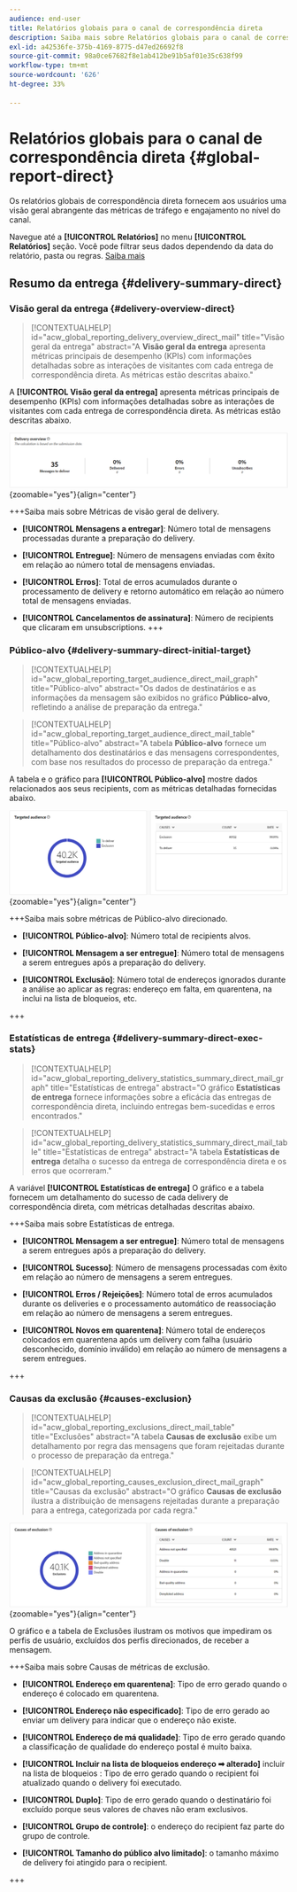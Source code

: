 ```yaml
---
audience: end-user
title: Relatórios globais para o canal de correspondência direta
description: Saiba mais sobre Relatórios globais para o canal de correspondência direta
exl-id: a42536fe-375b-4169-8775-d47ed26692f8
source-git-commit: 98a0ce67682f8e1ab412be91b5af01e35c638f99
workflow-type: tm+mt
source-wordcount: '626'
ht-degree: 33%

---
```


# Relatórios globais para o canal de correspondência direta {#global-report-direct}

Os relatórios globais de correspondência direta fornecem aos usuários uma visão geral abrangente das métricas de tráfego e engajamento no nível do canal.

Navegue até a **[!UICONTROL Relatórios]** no menu **[!UICONTROL Relatórios]** seção. Você pode filtrar seus dados dependendo da data do relatório, pasta ou regras. [Saiba mais](global-reports.md)

## Resumo da entrega {#delivery-summary-direct}

### Visão geral da entrega {#delivery-overview-direct}

>[!CONTEXTUALHELP]
>id="acw_global_reporting_delivery_overview_direct_mail"
>title="Visão geral da entrega"
>abstract="A **Visão geral da entrega** apresenta métricas principais de desempenho (KPIs) com informações detalhadas sobre as interações de visitantes com cada entrega de correspondência direta. As métricas estão descritas abaixo."

A **[!UICONTROL Visão geral da entrega]** apresenta métricas principais de desempenho (KPIs) com informações detalhadas sobre as interações de visitantes com cada entrega de correspondência direta. As métricas estão descritas abaixo.

![](assets/global_report_direct_mail_delivery_overview.png){zoomable=&quot;yes&quot;}{align="center"}

+++Saiba mais sobre Métricas de visão geral de delivery.

* **[!UICONTROL Mensagens a entregar]**: Número total de mensagens processadas durante a preparação do delivery.

* **[!UICONTROL Entregue]**: Número de mensagens enviadas com êxito em relação ao número total de mensagens enviadas.

* **[!UICONTROL Erros]**: Total de erros acumulados durante o processamento de delivery e retorno automático em relação ao número total de mensagens enviadas.

* **[!UICONTROL Cancelamentos de assinatura]**: Número de recipients que clicaram em unsubscriptions.
+++

### Público-alvo {#delivery-summary-direct-initial-target}

>[!CONTEXTUALHELP]
>id="acw_global_reporting_target_audience_direct_mail_graph"
>title="Público-alvo"
>abstract="Os dados de destinatários e as informações da mensagem são exibidos no gráfico **Público-alvo**, refletindo a análise de preparação da entrega."

>[!CONTEXTUALHELP]
>id="acw_global_reporting_target_audience_direct_mail_table"
>title="Público-alvo"
>abstract="A tabela **Público-alvo** fornece um detalhamento dos destinatários e das mensagens correspondentes, com base nos resultados do processo de preparação da entrega."

A tabela e o gráfico para **[!UICONTROL Público-alvo]** mostre dados relacionados aos seus recipients, com as métricas detalhadas fornecidas abaixo.

![](assets/global_report_direct_mail_targeted_audience.png){zoomable=&quot;yes&quot;}{align="center"}

+++Saiba mais sobre métricas de Público-alvo direcionado.

* **[!UICONTROL Público-alvo]**: Número total de recipients alvos.

* **[!UICONTROL Mensagem a ser entregue]**: Número total de mensagens a serem entregues após a preparação do delivery.

* **[!UICONTROL Exclusão]**: Número total de endereços ignorados durante a análise ao aplicar as regras: endereço em falta, em quarentena, na inclui na lista de bloqueios, etc.

+++

### Estatísticas de entrega {#delivery-summary-direct-exec-stats}

>[!CONTEXTUALHELP]
>id="acw_global_reporting_delivery_statistics_summary_direct_mail_graph"
>title="Estatísticas de entrega"
>abstract="O gráfico **Estatísticas de entrega** fornece informações sobre a eficácia das entregas de correspondência direta, incluindo entregas bem-sucedidas e erros encontrados."

>[!CONTEXTUALHELP]
>id="acw_global_reporting_delivery_statistics_summary_direct_mail_table"
>title="Estatísticas de entrega"
>abstract="A tabela **Estatísticas de entrega** detalha o sucesso da entrega de correspondência direta e os erros que ocorreram."

A variável **[!UICONTROL Estatísticas de entrega]** O gráfico e a tabela fornecem um detalhamento do sucesso de cada delivery de correspondência direta, com métricas detalhadas descritas abaixo.

+++Saiba mais sobre Estatísticas de entrega.

* **[!UICONTROL Mensagem a ser entregue]**: Número total de mensagens a serem entregues após a preparação do delivery.

* **[!UICONTROL Sucesso]**: Número de mensagens processadas com êxito em relação ao número de mensagens a serem entregues.

* **[!UICONTROL Erros / Rejeições]**: Número total de erros acumulados durante os deliveries e o processamento automático de reassociação em relação ao número de mensagens a serem entregues.

* **[!UICONTROL Novos em quarentena]**: Número total de endereços colocados em quarentena após um delivery com falha (usuário desconhecido, domínio inválido) em relação ao número de mensagens a serem entregues.

+++

### Causas da exclusão {#causes-exclusion}

>[!CONTEXTUALHELP]
>id="acw_global_reporting_exclusions_direct_mail_table"
>title="Exclusões"
>abstract="A tabela **Causas de exclusão** exibe um detalhamento por regra das mensagens que foram rejeitadas durante o processo de preparação da entrega."

>[!CONTEXTUALHELP]
>id="acw_global_reporting_causes_exclusion_direct_mail_graph"
>title="Causas da exclusão"
>abstract="O gráfico **Causas de exclusão** ilustra a distribuição de mensagens rejeitadas durante a preparação para a entrega, categorizada por cada regra."

![](assets/global_report_direct_mail_exclusions.png){zoomable=&quot;yes&quot;}{align="center"}

O gráfico e a tabela de Exclusões ilustram os motivos que impediram os perfis de usuário, excluídos dos perfis direcionados, de receber a mensagem.

+++Saiba mais sobre Causas de métricas de exclusão.

* **[!UICONTROL Endereço em quarentena]**: Tipo de erro gerado quando o endereço é colocado em quarentena.

* **[!UICONTROL Endereço não especificado]**: Tipo de erro gerado ao enviar um delivery para indicar que o endereço não existe.

* **[!UICONTROL Endereço de má qualidade]**: Tipo de erro gerado quando a classificação de qualidade do endereço postal é muito baixa.

* **[!UICONTROL Incluir na lista de bloqueios endereço ➡ alterado]** incluir na lista de bloqueios : Tipo de erro gerado quando o recipient foi atualizado quando o delivery foi executado.

* **[!UICONTROL Duplo]**: Tipo de erro gerado quando o destinatário foi excluído porque seus valores de chaves não eram exclusivos.

* **[!UICONTROL Grupo de controle]**: o endereço do recipient faz parte do grupo de controle.

* **[!UICONTROL Tamanho do público alvo limitado]**: o tamanho máximo de delivery foi atingido para o recipient.

+++
